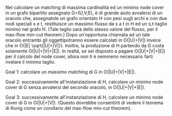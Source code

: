 Nel calcolare un matching di massima cardinalità ed un minimo node cover in un grafo bipartito assegnato G=(U,V;E), è di grande aiuto avvalersi di un oracolo che, assegnatole un grafo orientato H con pesi sugli archi e con due nodi speciali s e t, restituisce un massimo flusso da s a t in H ed un s,t-taglio minimo nel grafo H. (Tale taglio sarà dello stesso valore del flusso, per il max-flow min-cut theorem.)
Dopo un'opportuna chiamata ad un tale oracolo entrambi gli oggettipotranno essere calcolati in O(|U|+|V|) invece che in O(|E| \sqrt{|U|+|V|}).
Inoltre, la produzione di H partendo da G costa solamente O(|U|+|V|+|E|).
In realtà, se sei disposto a pagare O(|U|+|V|+|E|) per il calcolo del node cover, allora non ti è nemmeno necessario farti rivelare il minimo taglio.

Goal 1: calcolare un massimo matching di G in O(|U|+|V|+|E|).

Goal 2: successivamente all'instanziazione di H, calcolare un minimo node cover di G senza avvalersi del secondo oracolo, in O(|U|+|V|+|E|).

Goal 3: successivamente all'instanziazione di H, calcolare un minimo node cover di G in O(|U|+|V|). (Questo dovrebbe consentirti di vedere il teorema di Konig come un corollario del max-flow min-cut theorem).
